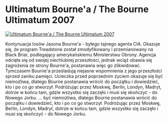 Ultimatum Bourne'a / The Bourne Ultimatum 2007 
=============
[![Ultimatum Bourne'a / The Bourne Ultimatum 2007 ](http://vidos.pl/images/player.gif)](http://vidos.pl/ultimatum-bourne-a-the-bourne-ultimatum-2007)

 Kontynuacja losów Jasona Bourne'a - byłego tajnego agenta CIA. Okazuje się, że program Treadstone został zmodyfikowany i przemianowany na Black Briar, podlegający amerykańskiemu Ministerstwu Obrony. Agencja odcięła się od swojej niechlubnej przeszłości, jednak wciąż obawia się zagrożenia ze strony Bourne'a, postanawia więc go zlikwidować. Tymczasem Bourne'a prześladują niejasne wspomnienia z jego przeszłości sprzed zaniku pamięci. Ucieczka przed poprzednim życiem okazuje się być niemożliwa, dlatego Bourne postanawia wrócić do początku i dowiedzieć, kto i po co go stworzył. Podróżując przez Moskwę, Berlin, Londyn, Madryt, dotrze w końcu tam, gdzie wszystko się zaczęło i musi się skończyć - do Nowego Jorku.  ... być niemożliwa, dlatego Bourne postanawia wrócić do początku i dowiedzieć, kto i po co go stworzył. Podróżując przez Moskwę, Berlin, Londyn, Madryt, dotrze w końcu tam, gdzie wszystko się zaczęło i musi się skończyć - do Nowego Jorku.
